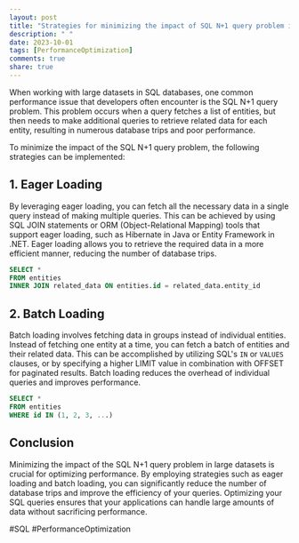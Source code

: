 ```yaml
---
layout: post
title: "Strategies for minimizing the impact of SQL N+1 query problem in large datasets"
description: " "
date: 2023-10-01
tags: [PerformanceOptimization]
comments: true
share: true
---
```


When working with large datasets in SQL databases, one common performance issue that developers often encounter is the SQL N+1 query problem. This problem occurs when a query fetches a list of entities, but then needs to make additional queries to retrieve related data for each entity, resulting in numerous database trips and poor performance.

To minimize the impact of the SQL N+1 query problem, the following strategies can be implemented:

## 1. Eager Loading

By leveraging eager loading, you can fetch all the necessary data in a single query instead of making multiple queries. This can be achieved by using SQL JOIN statements or ORM (Object-Relational Mapping) tools that support eager loading, such as Hibernate in Java or Entity Framework in .NET. Eager loading allows you to retrieve the required data in a more efficient manner, reducing the number of database trips.

```sql
SELECT *
FROM entities
INNER JOIN related_data ON entities.id = related_data.entity_id
```
## 2. Batch Loading

Batch loading involves fetching data in groups instead of individual entities. Instead of fetching one entity at a time, you can fetch a batch of entities and their related data. This can be accomplished by utilizing SQL's `IN` or `VALUES` clauses, or by specifying a higher LIMIT value in combination with OFFSET for paginated results. Batch loading reduces the overhead of individual queries and improves performance.

```sql
SELECT *
FROM entities
WHERE id IN (1, 2, 3, ...)
```

## Conclusion

Minimizing the impact of the SQL N+1 query problem in large datasets is crucial for optimizing performance. By employing strategies such as eager loading and batch loading, you can significantly reduce the number of database trips and improve the efficiency of your queries. Optimizing your SQL queries ensures that your applications can handle large amounts of data without sacrificing performance.

#SQL #PerformanceOptimization